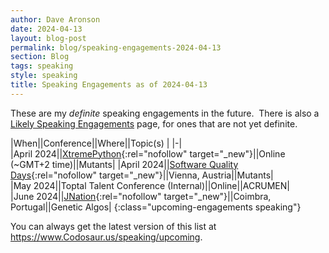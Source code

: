 ```yaml
---
author: Dave Aronson
date: 2024-04-13
layout: blog-post
permalink: blog/speaking-engagements-2024-04-13
section: Blog
tags: speaking
style: speaking
title: Speaking Engagements as of 2024-04-13
---
```


These are my _definite_ speaking engagements in the future.&nbsp;
There is also a
[Likely Speaking Engagements](/speaking/likely)
page, for ones that are not yet definite.

|When||Conference||Where||Topic(s) |
|-|
|April&nbsp;2024||[XtremePython](https://xtremepython.dev/){:rel="nofollow" target="_new"}||Online (~GMT+2 time)||Mutants|
|April&nbsp;2024||[Software Quality Days](https://www.software-quality-days.com/){:rel="nofollow" target="_new"}||Vienna, Austria||Mutants|
|May&nbsp;2024||Toptal Talent Conference (Internal)||Online||ACRUMEN|
|June&nbsp;2024||[JNation](https://jnation.pt/){:rel="nofollow" target="_new"}||Coimbra, Portugal||Genetic Algos|
{:class="upcoming-engagements speaking"}

You can always get the latest version of this list at
https://www.Codosaur.us/speaking/upcoming.
